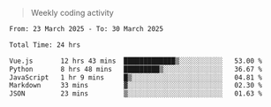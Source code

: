 > Weekly coding activity
<!--START_SECTION:waka-->

```txt
From: 23 March 2025 - To: 30 March 2025

Total Time: 24 hrs

Vue.js       12 hrs 43 mins  █████████████▒░░░░░░░░░░░   53.00 %
Python       8 hrs 48 mins   █████████▒░░░░░░░░░░░░░░░   36.67 %
JavaScript   1 hr 9 mins     █▒░░░░░░░░░░░░░░░░░░░░░░░   04.81 %
Markdown     33 mins         ▓░░░░░░░░░░░░░░░░░░░░░░░░   02.30 %
JSON         23 mins         ▒░░░░░░░░░░░░░░░░░░░░░░░░   01.63 %
```

<!--END_SECTION:waka-->
